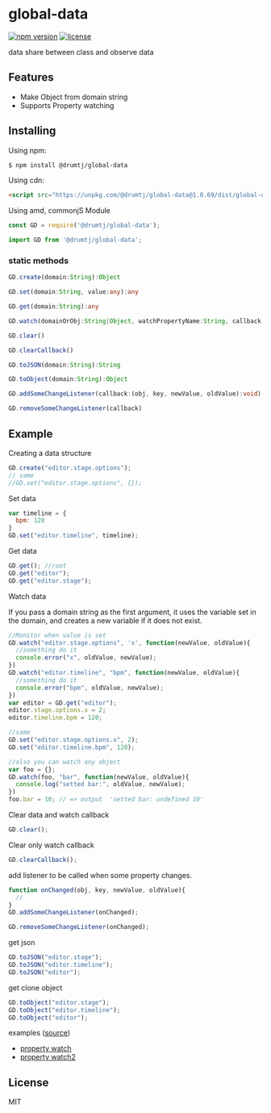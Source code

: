 # global-data

[![npm version](https://img.shields.io/npm/v/@drumtj/global-data.svg?style=flat)](https://www.npmjs.com/package/@drumtj/global-data)
[![license](https://img.shields.io/npm/l/@drumtj/global-data.svg)](#)

data share between class and observe data

## Features

- Make Object from domain string
- Supports Property watching

## Installing

Using npm:

```bash
$ npm install @drumtj/global-data
```

Using cdn:

```html
<script src="https://unpkg.com/@drumtj/global-data@1.0.69/dist/global-data.var.js"></script>
```

Using amd, commonjS Module

```js
const GD = require('@drumtj/global-data');
```

```js
import GD from '@drumtj/global-data';
```

### static methods

```ts
GD.create(domain:String):Object
```
```ts
GD.set(domain:String, value:any):any
```
```ts
GD.get(domain:String):any
```
```ts
GD.watch(domainOrObj:String|Object, watchPropertyName:String, callback:(newValue:any, oldValue:any):void):Object
```
```ts
GD.clear()
```
```ts
GD.clearCallback()
```
```ts
GD.toJSON(domain:String):String
```
```ts
GD.toObject(domain:String):Object
```
```ts
GD.addSomeChangeListener(callback:(obj, key, newValue, oldValue):void)
```
```ts
GD.removeSomeChangeListener(callback)
```

## Example

Creating a data structure

```js
GD.create("editor.stage.options");
// same
//GD.set("editor.stage.options", {});
```

Set data

```js
var timeline = {
  bpm: 120
}
GD.set("editor.timeline", timeline);
```

Get data

```js
GD.get(); //root
GD.get("editor");
GD.get("editor.stage");
```

Watch data

If you pass a domain string as the first argument, it uses the variable set in the domain, and creates a new variable if it does not exist.

```js
//Monitor when value is set
GD.watch("editor.stage.options", 'x', function(newValue, oldValue){
  //something do it
  console.error("x", oldValue, newValue);
})
GD.watch("editor.timeline", "bpm", function(newValue, oldValue){
  //something do it
  console.error("bpm", oldValue, newValue);
})
var editor = GD.get("editor");
editor.stage.options.x = 2;
editor.timeline.bpm = 120;

//same
GD.set("editor.stage.options.x", 2);
GD.set("editor.timeline.bpm", 120);

//also you can watch any object
var foo = {};
GD.watch(foo, "bar", function(newValue, oldValue){
  console.log("setted bar:", oldValue, newValue);
})
foo.bar = 10; // => output  'setted bar: undefined 10'
```

Clear data and watch callback

```js
GD.clear();
```

Clear only watch callback

```js
GD.clearCallback();
```

add listener to be called when some property changes.

```js
function onChanged(obj, key, newValue, oldValue){
  //
}
GD.addSomeChangeListener(onChanged);

GD.removeSomeChangeListener(onChanged);
```

get json

```js
GD.toJSON("editor.stage");
GD.toJSON("editor.timeline");
GD.toJSON("editor");
```

get clone object

```js
GD.toObject("editor.stage");
GD.toObject("editor.timeline");
GD.toObject("editor");
```

examples ([source](https://github.com/drumtj/global-data/tree/master/examples))
- [property watch](https://drumtj.github.io/global-data/watch.html)
- [property watch2](https://drumtj.github.io/global-data/watch2.html)

## License

MIT
